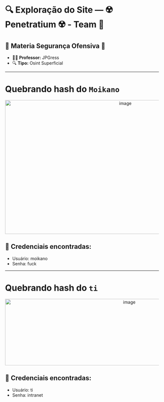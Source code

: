 # 🔍 Exploração do Site — ☢️ Penetratium ☢️ - Team 📡

## 🔗 Materia Segurança Ofensiva 📕

- 👨‍🏫 **Professor:** JPGress
- 🔍 **Tipo:** Osint Superficial

---
# Quebrando hash do ``Moikano``

<p align="center">
    <img width="772" height="439" alt="image" src="https://github.com/user-attachments/assets/0142404b-faa5-4b99-9b13-13f3af27a122" />
</p>

## 📌 Credenciais encontradas:
- Usuário: moikano
- Senha: fuck

---

# Quebrando hash do ``ti``

<p align="center">
    <img width="798" height="218" alt="image" src="https://github.com/user-attachments/assets/f912094c-5f32-4073-89bc-85a4a9e689a9" />
</p>

## 📌 Credenciais encontradas:
- Usuário: ti
- Senha: intranet
